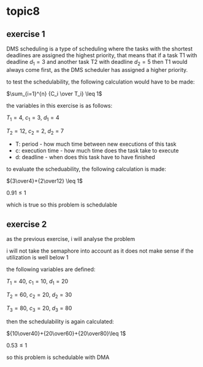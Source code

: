 # topic8
## exercise 1
DMS scheduling is a type of scheduling where the tasks with the shortest deadlines are assigned the highest priority, that means that if a task T1 with deadline $d_1 = 3$ and another task T2 with deadline $d_2 = 5$ then T1 would always come first, as the DMS scheduler has assigned a higher priority.

to test the schedulability, the following calculation would have to be made:

$\sum_{i=1}^{n} {C_i \over T_i} \leq 1$

the variables in this exercise is as follows:

$T_1 = 4$, $c_1 = 3$, $d_1 = 4$

$T_2 = 12$, $c_2 = 2$, $d_2 = 7$

-   T: period - how much time between new executions of this task
-   c: execution time - how much time does the task take to execute
-   d: deadline - when does this task have to have finished

to evaluate the scheduability, the following calculation is made:

${3\over4}+{2\over12} \leq 1$

$0.91 \leq 1$

which is true so this problem is schedulable
## exercise 2
as the previous exercise, i will analyse the problem

i will not take the semaphore into account as it does not make sense if the utilization is well below 1

the following variables are defined:

$T_1 = 40$, $c_1 = 10$, $d_1 = 20$

$T_2 = 60$, $c_2 = 20$, $d_2 = 30$

$T_3 = 80$, $c_3 = 20$, $d_3 = 80$

then the schedulability is again calculated:

${10\over40}+{20\over60}+{20\over80}\leq 1$

$0.53 \leq 1$

so this problem is schedulable with DMA